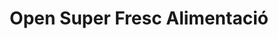 ---
title: "Open Super Fresc Alimentació"
url: /barcelona/open-super-fresc-alimentacio/
shop: comodidad
---